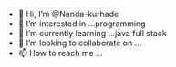 - 👋 Hi, I’m @Nanda-kurhade
- 👀 I’m interested in ...programming
- 🌱 I’m currently learning ...java full stack 
- 💞️ I’m looking to collaborate on ...
- 📫 How to reach me ...

<!---
Nanda-kurhade/Nanda-kurhade is a ✨ special ✨ repository because its `README.md` (this file) appears on your GitHub profile.
You can click the Preview link to take a look at your changes.
--->
